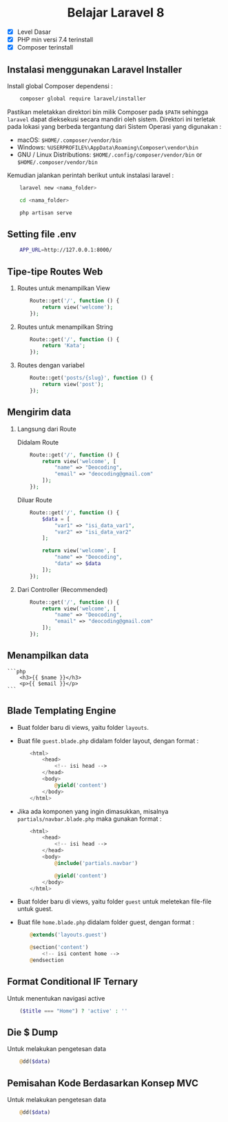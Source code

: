 <h1 align="center">Belajar Laravel 8</h1>

-   [x] Level Dasar
-   [x] PHP min versi 7.4 terinstall
-   [x] Composer terinstall

## Instalasi menggunakan Laravel Installer

Install global Composer dependensi :

```bash
    composer global require laravel/installer
```

Pastikan meletakkan direktori bin milik Composer pada `$PATH` sehingga `laravel` dapat dieksekusi secara mandiri oleh sistem. Direktori ini terletak pada lokasi yang berbeda tergantung dari Sistem Operasi yang digunakan :

-   macOS: `$HOME/.composer/vendor/bin`
-   Windows: `%USERPROFILE%\AppData\Roaming\Composer\vendor\bin`
-   GNU / Linux Distributions: `$HOME/.config/composer/vendor/bin` or `$HOME/.composer/vendor/bin`

Kemudian jalankan perintah berikut untuk instalasi laravel :

```bash
    laravel new <nama_folder>

    cd <nama_folder>

    php artisan serve
```

## Setting file .env

```bash
    APP_URL=http://127.0.0.1:8000/
```

## Tipe-tipe Routes Web

1.  Routes untuk menampilkan View
    ```php
        Route::get('/', function () {
            return view('welcome');
        });
    ```
1.  Routes untuk menampilkan String
    ```php
        Route::get('/', function () {
            return 'Kata';
        });
    ```
1.  Routes dengan variabel
    ```php
        Route::get('posts/{slug}', function () {
            return view('post');
        });
    ```

## Mengirim data

1.  Langsung dari Route

    Didalam Route

    ```php
        Route::get('/', function () {
            return view('welcome', [
                "name" => "Deocoding",
                "email" => "deocoding@gmail.com"
            ]);
        });
    ```

    Diluar Route

    ```php
        Route::get('/', function () {
            $data = [
                "var1" => "isi_data_var1",
                "var2" => "isi_data_var2"
            ];

            return view('welcome', [
                "name" => "Deocoding",
                "data" => $data
            ]);
        });
    ```

1.  Dari Controller (Recommended)

    ```php
        Route::get('/', function () {
            return view('welcome', [
                "name" => "Deocoding",
                "email" => "deocoding@gmail.com"
            ]);
        });
    ```

## Menampilkan data

    ```php
        <h3>{{ $name }}</h3>
        <p>{{ $email }}</p>
    ```

## Blade Templating Engine

-   Buat folder baru di views, yaitu folder `layouts`.
-   Buat file `guest.blade.php` didalam folder layout, dengan format :
    ```php
        <html>
            <head>
                <!-- isi head -->
            </head>
            <body>
                @yield('content')
            </body>
        </html>
    ```
-   Jika ada komponen yang ingin dimasukkan, misalnya `partials/navbar.blade.php` maka gunakan format :

    ```php
        <html>
            <head>
                <!-- isi head -->
            </head>
            <body>
                @include('partials.navbar')

                @yield('content')
            </body>
        </html>
    ```

-   Buat folder baru di views, yaitu folder `guest` untuk meletekan file-file untuk guest.
-   Buat file `home.blade.php` didalam folder guest, dengan format :

    ```php
        @extends('layouts.guest')

        @section('content')
            <!-- isi content home -->
        @endsection
    ```

## Format Conditional IF Ternary

Untuk menentukan navigasi active

```php
    ($title === "Home") ? 'active' : ''
```

## Die $ Dump

Untuk melakukan pengetesan data

```php
    @dd($data)
```

## Pemisahan Kode Berdasarkan Konsep MVC

Untuk melakukan pengetesan data

```php
    @dd($data)
```
